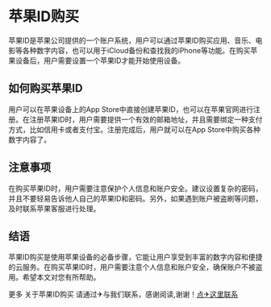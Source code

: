 # 苹果ID购买

苹果ID是苹果公司提供的一个账户系统，用户可以通过苹果ID购买应用、音乐、电影等各种数字内容，也可以用于iCloud备份和查找我的iPhone等功能。在购买苹果设备后，用户需要设置一个苹果ID才能开始使用设备。

## 如何购买苹果ID

用户可以在苹果设备上的App Store中直接创建苹果ID，也可以在苹果官网进行注册。在注册苹果ID时，用户需要提供一个有效的邮箱地址，并且需要绑定一种支付方式，比如信用卡或者支付宝。注册完成后，用户就可以在App Store中购买各种数字内容了。

## 注意事项

在购买苹果ID时，用户需要注意保护个人信息和账户安全。建议设置复杂的密码，并且不要轻易告诉他人自己的苹果ID和密码。另外，如果遇到账户被盗刷等问题，及时联系苹果客服进行处理。

## 结语

苹果ID购买是使用苹果设备的必备步骤，它能让用户享受到丰富的数字内容和便捷的云服务。在购买苹果ID时，用户需要注意个人信息和账户安全，确保账户不被盗用。希望本文对您有所帮助。

更多 关于苹果ID购买 请通过✈与我们联系，感谢阅读,谢谢！[点✈这里联系](https://add.k02.cc)